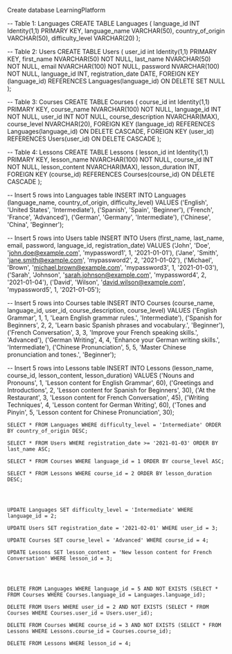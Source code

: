 Create database LearningPlatform

-- Table 1: Languages
CREATE TABLE Languages (
    language_id INT Identity(1,1) PRIMARY KEY,
    language_name VARCHAR(50),
    country_of_origin VARCHAR(50),
    difficulty_level VARCHAR(20)
);

-- Table 2: Users
CREATE TABLE Users (
  user_id int Identity(1,1) PRIMARY KEY,
  first_name NVARCHAR(50) NOT NULL,
  last_name NVARCHAR(50) NOT NULL,
  email NVARCHAR(100) NOT NULL,
  password NVARCHAR(100) NOT NULL,
  language_id INT,
  registration_date DATE,
  FOREIGN KEY (language_id) REFERENCES Languages(language_id) ON DELETE SET NULL
);


-- Table 3: Courses
CREATE TABLE Courses (
  course_id int Identity(1,1) PRIMARY KEY,
  course_name NVARCHAR(100) NOT NULL,
  language_id INT NOT NULL,
  user_id INT NOT NULL,
  course_description NVARCHAR(MAX),
  course_level NVARCHAR(20),
  FOREIGN KEY (language_id) REFERENCES Languages(language_id) ON DELETE CASCADE,
  FOREIGN KEY (user_id) REFERENCES Users(user_id) ON DELETE CASCADE
);

-- Table 4: Lessons
CREATE TABLE Lessons (
  lesson_id int Identity(1,1) PRIMARY KEY,
  lesson_name NVARCHAR(100) NOT NULL,
  course_id INT NOT NULL,
  lesson_content NVARCHAR(MAX),
  lesson_duration INT,
  FOREIGN KEY (course_id) REFERENCES Courses(course_id) ON DELETE CASCADE
);












-- Insert 5 rows into Languages table
INSERT INTO Languages (language_name, country_of_origin, difficulty_level)
VALUES ('English', 'United States', 'Intermediate'),
       ('Spanish', 'Spain', 'Beginner'),
       ('French', 'France', 'Advanced'),
       ('German', 'Germany', 'Intermediate'),
       ('Chinese', 'China', 'Beginner');


-- Insert 5 rows into Users table
INSERT INTO Users (first_name, last_name, email, password, language_id, registration_date)
VALUES ('John', 'Doe', 'john.doe@example.com', 'mypassword1', 1, '2021-01-01'),
       ('Jane', 'Smith', 'jane.smith@example.com', 'mypassword2', 2, '2021-01-02'),
       ('Michael', 'Brown', 'michael.brown@example.com', 'mypassword3', 1, '2021-01-03'),
       ('Sarah', 'Johnson', 'sarah.johnson@example.com', 'mypassword4', 2, '2021-01-04'),
       ('David', 'Wilson', 'david.wilson@example.com', 'mypassword5', 1, '2021-01-05');



-- Insert 5 rows into Courses table
INSERT INTO Courses (course_name, language_id, user_id, course_description, course_level)
VALUES ('English Grammar', 1, 1, 'Learn English grammar rules.', 'Intermediate'),
       ('Spanish for Beginners', 2, 2, 'Learn basic Spanish phrases and vocabulary.', 'Beginner'),
       ('French Conversation', 3, 3, 'Improve your French speaking skills.', 'Advanced'),
       ('German Writing', 4, 4, 'Enhance your German writing skills.', 'Intermediate'),
       ('Chinese Pronunciation', 5, 5, 'Master Chinese pronunciation and tones.', 'Beginner');

-- Insert 5 rows into Lessons table
INSERT INTO Lessons (lesson_name, course_id, lesson_content, lesson_duration)
VALUES ('Nouns and Pronouns', 1, 'Lesson content for English Grammar', 60),
       ('Greetings and Introductions', 2, 'Lesson content for Spanish for Beginners', 30),
       ('At the Restaurant', 3, 'Lesson content for French Conversation', 45),
       ('Writing Techniques', 4, 'Lesson content for German Writing', 60),
       ('Tones and Pinyin', 5, 'Lesson content for Chinese Pronunciation', 30);
	   
	   
	   
	   
	SELECT * FROM Languages WHERE difficulty_level = 'Intermediate' ORDER BY country_of_origin DESC;
	
	SELECT * FROM Users WHERE registration_date >= '2021-01-03' ORDER BY last_name ASC;
	
	SELECT * FROM Courses WHERE language_id = 1 ORDER BY course_level ASC;
	
	SELECT * FROM Lessons WHERE course_id = 2 ORDER BY lesson_duration DESC;




	UPDATE Languages SET difficulty_level = 'Intermediate' WHERE language_id = 2;

	UPDATE Users SET registration_date = '2021-02-01' WHERE user_id = 3;

	UPDATE Courses SET course_level = 'Advanced' WHERE course_id = 4;
	
	UPDATE Lessons SET lesson_content = 'New lesson content for French Conversation' WHERE lesson_id = 3;
	
	
	
	
	DELETE FROM Languages WHERE language_id = 5 AND NOT EXISTS (SELECT * FROM Courses WHERE Courses.language_id = Languages.language_id);

	DELETE FROM Users WHERE user_id = 2 AND NOT EXISTS (SELECT * FROM Courses WHERE Courses.user_id = Users.user_id);

	DELETE FROM Courses WHERE course_id = 3 AND NOT EXISTS (SELECT * FROM Lessons WHERE Lessons.course_id = Courses.course_id);

	DELETE FROM Lessons WHERE lesson_id = 4;






